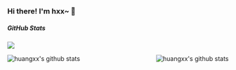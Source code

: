 ### Hi there! I'm hxx~ 👋


<!-- **hxx258456/hxx258456** is a ✨ _special_ ✨ repository because its `README.md` (this file) appears on your GitHub profile.

Here are some ideas to get you started:

- 🔭 I’m currently working on ...
- 🌱 I’m currently learning ...
- 👯 I’m looking to collaborate on ...
- 🤔 I’m looking for help with ...
- 💬 Ask me about ...
- 📫 How to reach me: ...
- 😄 Pronouns: ...
- ⚡ Fun fact: ... -->

##### GitHub Stats

![](https://activity-graph.herokuapp.com/graph?username=hxx258456&theme=github)

<div align="center">
    <a href="https://github.com/hxx258456">
        <img align="left" src="https://github-readme-stats.vercel.app/api?username=hxx258456&show_icons=truee&include_all_commits=true&theme=onedark&hide=prs" alt="huangxx's github stats"/>
    </a>
    <a href="https://github.com/hxx258456">
        <img align="right" src="https://github-readme-stats.vercel.app/api/top-langs/?username=hxx258456&layout=compact&show_icons=truee&include_all_commits=true&theme=onedark&card_width=230" alt="huangxx's github stats"/>
    </a>
</div>
